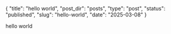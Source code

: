 {
  "title": "hello world",
  "post_dir": "posts",
  "type": "post",
  "status": "published",
  "slug": "hello-world",
  "date": "2025-03-08"
}

hello world